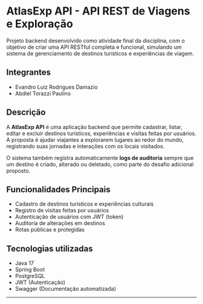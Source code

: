 #  AtlasExp API - API REST de Viagens e Exploração

Projeto backend desenvolvido como atividade final da disciplina, com o objetivo de criar uma API RESTful completa e funcional, simulando um sistema de gerenciamento de destinos turísticos e experiências de viagem.

##  Integrantes

- Evandro Luiz Rodrigues Damazio  
- Abdiel Torazzi Paulino

##  Descrição

A **AtlasExp API** é uma aplicação backend que permite cadastrar, listar, editar e excluir destinos turísticos, experiências e visitas feitas por usuários. A proposta é ajudar viajantes a explorarem lugares ao redor do mundo, registrando suas jornadas e interações com os locais visitados.

O sistema também registra automaticamente **logs de auditoria** sempre que um destino é criado, alterado ou deletado, como parte do desafio adicional proposto.

##  Funcionalidades Principais

- Cadastro de destinos turísticos e experiências culturais
- Registro de visitas feitas por usuários
- Autenticação de usuários com JWT (token)
- Auditoria de alterações em destinos
- Rotas públicas e protegidas

##  Tecnologias utilizadas

- Java 17  
- Spring Boot  
- PostgreSQL  
- JWT (Autenticação)  
- Swagger (Documentação automatizada)

---

